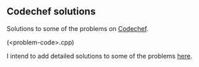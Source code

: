## Codechef solutions
Solutions to some of the problems on [Codechef](www.codechef.com).

(\<problem-code>.cpp)

I intend to add detailed solutions to some of the problems [here](maraghuram.github.io).
